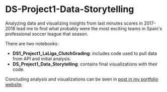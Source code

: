 # DS-Project1-Data-Storytelling
Analyzing data and visualizing insights from last minutes scores in 2017-2018 lead me to find what probably were the most exciting teams in Spain's professional soccer league that season.

There are two notebooks:
* **DS1_Project1_LaLiga_ClutchGrading**: includes code used to pull data from API and initial analysis.
* **DS_Project1_Data_Storytelling**: contains final visualizations with their code.

Concluding analysis and visualizations can be seen in [post in my portfolio website](http://carlosgutier.com/2018-11-26-clutch-soccer-goals-in-la-liga/).

